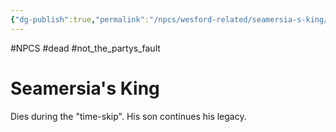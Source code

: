 ```yaml
---
{"dg-publish":true,"permalink":"/npcs/wesford-related/seamersia-s-king/"}
---
```


#NPCS #dead #not_the_partys_fault
# Seamersia's King

Dies during the "time-skip". His son continues his legacy.